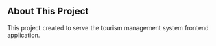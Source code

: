 ## About This Project

This project created to serve the tourism management system frontend application.
